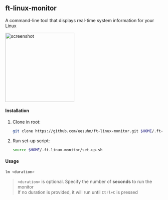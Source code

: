 ## ft-linux-monitor

A command-line tool that displays real-time system information for your Linux

<img src="https://github.com/eesuhn/ft-linux-monitor/assets/102596628/4d6cf1f1-5785-49d6-a889-4e9984cc928b" alt="screenshot" width="220" />

#### Installation
1. Clone in root:
	```sh
	git clone https://github.com/eesuhn/ft-linux-monitor.git $HOME/.ft-linux-monitor
	```
2. Run set-up script:
	```sh
	source $HOME/.ft-linux-monitor/set-up.sh
	```

#### Usage
```sh
lm <duration>
```
> `<duration>` is optional. Specify the number of <b>seconds</b> to run the monitor <br>
> If no duration is provided, it will run until `Ctrl+C` is pressed
